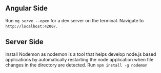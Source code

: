 ## Angular Side

Run `ng serve --open` for a dev server on the terminal. 
Navigate to `http://localhost:4200/`.

## Server Side

Install Nodemon as nodemon is a tool that helps develop node.js based applications by automatically restarting the node application when file changes in the directory are detected.
Run `npm install -g nodemon`
